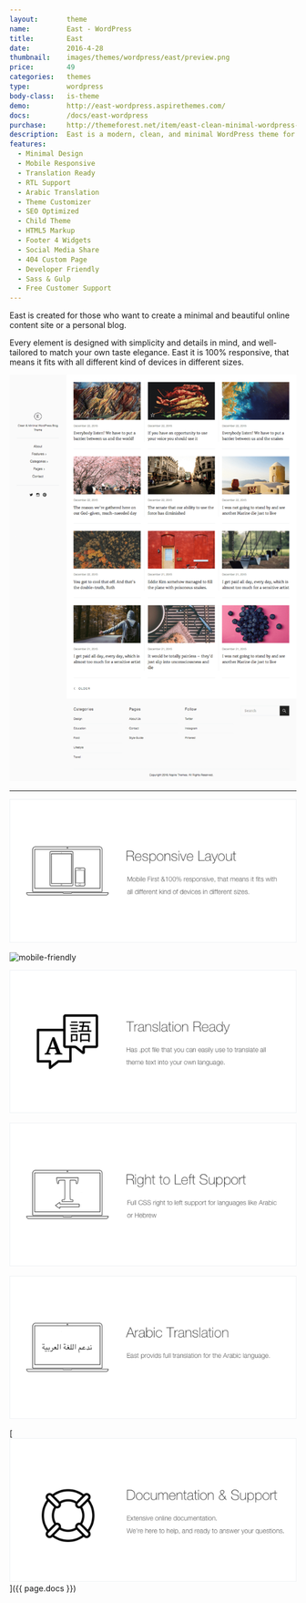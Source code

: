 ```yaml
---
layout:       theme
name:         East - WordPress
title:        East
date:         2016-4-28
thumbnail:    images/themes/wordpress/east/preview.png
price:        49
categories:   themes
type:         wordpress
body-class:   is-theme
demo:         http://east-wordpress.aspirethemes.com/
docs:         /docs/east-wordpress
purchase:     http://themeforest.net/item/east-clean-minimal-wordpress-blog-theme/15349397?ref=aspirethemes
description:  East is a modern, clean, and minimal WordPress theme for your next blog.
features:
  - Minimal Design
  - Mobile Responsive
  - Translation Ready
  - RTL Support
  - Arabic Translation
  - Theme Customizer
  - SEO Optimized
  - Child Theme
  - HTML5 Markup
  - Footer 4 Widgets
  - Social Media Share
  - 404 Custom Page
  - Developer Friendly
  - Sass & Gulp
  - Free Customer Support
---
```


East is created for those who want to create a minimal and beautiful online content site or a personal blog.

Every element is designed with simplicity and details in mind, and well-tailored to match your own taste elegance. East it is 100% responsive, that means it fits with all different kind of devices in different sizes.

![east-wordpress-full-preview](/images/themes/wordpress/east/full-preview.png)

---

![responsive](/images/themes/wordpress/shared/responsive.png)

![mobile-friendly](//images/themes/wordpress/shared/mobile-friendly.png)

![translation](/images/themes/wordpress/shared/translation.png)

![rtl](/images/themes/wordpress/shared/rtl.png)

![arabic-translation](/images/themes/wordpress/shared/arabic-translation.png)

[![support-docs](/images/themes/wordpress/shared/support-docs.png)]({{ page.docs }})
